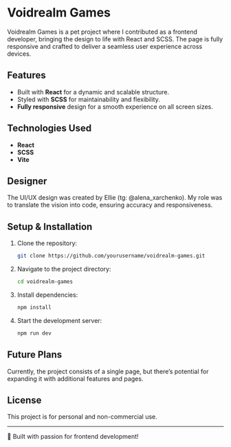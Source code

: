 # Voidrealm Games

Voidrealm Games is a pet project where I contributed as a frontend developer, bringing the design to life with React and SCSS. The page is fully responsive and crafted to deliver a seamless user experience across devices.

## Features
- Built with **React** for a dynamic and scalable structure.
- Styled with **SCSS** for maintainability and flexibility.
- **Fully responsive** design for a smooth experience on all screen sizes.

## Technologies Used
- **React**
- **SCSS**
- **Vite**

## Designer
The UI/UX design was created by Ellie (tg: @alena_xarchenko). My role was to translate the vision into code, ensuring accuracy and responsiveness.

## Setup & Installation
1. Clone the repository:
   ```sh
   git clone https://github.com/yourusername/voidrealm-games.git
   ```
2. Navigate to the project directory:
   ```sh
   cd voidrealm-games
   ```
3. Install dependencies:
   ```sh
   npm install
   ```
4. Start the development server:
   ```sh
   npm run dev
   ```

## Future Plans
Currently, the project consists of a single page, but there’s potential for expanding it with additional features and pages.

## License
This project is for personal and non-commercial use.

---

🚀 Built with passion for frontend development!
